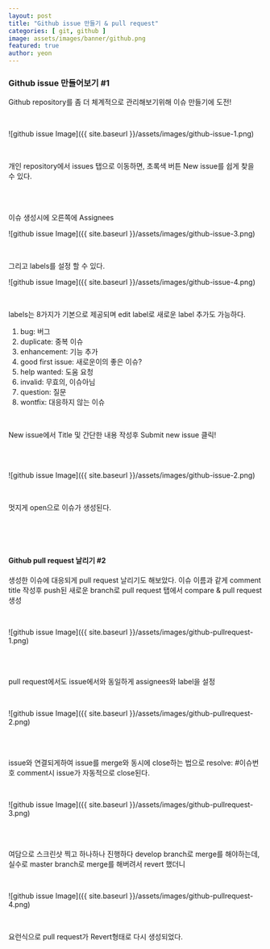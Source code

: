 ```yaml
---
layout: post
title: "Github issue 만들기 & pull request" 
categories: [ git, github ]
image: assets/images/banner/github.png
featured: true
author: yeon
---
```



### Github issue 만들어보기 #1
Github repository를 좀 더 체계적으로 관리해보기위해 이슈 만들기에 도전!


<br>

![github issue Image]({{ site.baseurl }}/assets/images/github-issue-1.png)

<br>

개인 repository에서 issues 탭으로 이동하면, 초록색 버튼 New issue를 쉽게 찾을 수 있다.

<br><br>

이슈 생성시에 오른쪽에 Assignees

![github issue Image]({{ site.baseurl }}/assets/images/github-issue-3.png)

<br>

그리고 labels를 설정 할 수 있다.

![github issue Image]({{ site.baseurl }}/assets/images/github-issue-4.png)

<br>

labels는 8가지가 기본으로 제공되며 edit label로 새로운 label 추가도 가능하다.

1. bug: 버그
2. duplicate: 중복 이슈
3. enhancement: 기능 추가
4. good first issue: 새로운이의 좋은 이슈?
5. help wanted: 도움 요청
6. invalid: 무효의, 이슈아님
7. question: 질문
8. wontfix: 대응하지 않는 이슈

<br>

New issue에서 Title 및 간단한 내용 작성후 Submit new issue 클릭!

<br><br>

![github issue Image]({{ site.baseurl }}/assets/images/github-issue-2.png)

<br>

멋지게 open으로 이슈가 생성된다.

<br><br><br>

#### Github pull request 날리기 #2
생성한 이슈에 대응되게 pull request 날리기도 해보았다.
이슈 이름과 같게 comment title 작성후 push된 새로운 branch로 pull request 탭에서 compare & pull request 생성

<br>

![github issue Image]({{ site.baseurl }}/assets/images/github-pullrequest-1.png)

<br><br>

pull request에서도 issue에서와 동일하게 assignees와 label을 설정

<br>

![github issue Image]({{ site.baseurl }}/assets/images/github-pullrequest-2.png)

<br><br>

issue와 연결되게하여 issue를 merge와 동시에 close하는 법으로 resolve: #이슈번호 comment시 issue가 자동적으로 close된다.

<br>

![github issue Image]({{ site.baseurl }}/assets/images/github-pullrequest-3.png)

<br><br>

여담으로 스크린샷 찍고 하나하나 진행하다 develop branch로 merge를 해야하는데, 실수로 master branch로 merge를 해버려서 revert 했더니

<br>

![github issue Image]({{ site.baseurl }}/assets/images/github-pullrequest-4.png)

<br>

요런식으로 pull request가 Revert형태로 다시 생성되었다.


<br><br><br>
